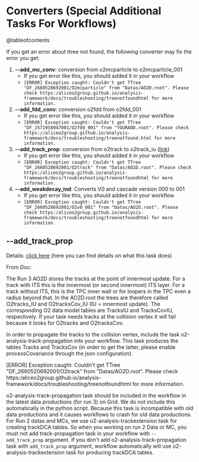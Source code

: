 # Converters (Special Additional Tasks For Workflows)

@tableofcontents

If you get an error about ttree not found, the following converter may fix the error you get:

1. **--add_mc_conv**: conversion from o2mcparticle to o2mcparticle_001
   * If you get error like this, you should added it in your workflow 
   * `[ERROR] Exception caught: Couldn't get TTree "DF_2660520692001/O2mcparticle" from "Datas/AO2D.root". Please check https:/aliceo2group.github.io/analysis-framework/docs/troubleshooting/treenotfoundhtml for more information.`
2. **--add_fdd_conv**: conversion o2fdd from o2fdd_001
   * If you get error like this, you should added it in your workflow 
   * `[ERROR] Exception caught: Couldn't get TTree "DF_2571958947001/O2fdd_001" from "YOURAOD.root". Please check https://aliceo2group.github.io/analysis-framework/docs/troubleshooting/treenotfound.html for more information.` 
3. **--add_track_prop**: conversion from o2track to o2track_iu ([link](https://aliceo2group.github.io/analysis-framework/docs/basics-usage/HelperTasks.html#track-propagation))
   * If you get error like this, you should added it in your workflow 
   * `[ERROR] Exception caught: Couldn't get TTree "DF_2660520692001/O2track" from "Datas/AO2D.root". Please check https:/aliceo2group.github.io/analysis-framework/docs/troubleshooting/treenotfoundhtml for more information.`
4. **--add_weakdecay_ind**: Converts V0 and cascade version 000 to 001
   * If you get error like this, you should added it in your workflow 
   * `[ERROR] Exception caught: Couldn't get TTree "DF_2660520692001/O2v0_001" from "Datas/AO2D.root". Please check https:/aliceo2group.github.io/analysis-framework/docs/troubleshooting/treenotfoundhtml for more information.`

## --add_track_prop

Details: [click here](https://aliceo2group.github.io/analysis-framework/docs/basics-usage/HelperTasks.html#track-propagation) (here you can find details on what this task does)

From Doc:

The Run 3 AO2D stores the tracks at the point of innermost update. For a track with ITS this is the innermost (or second innermost) ITS layer. For a track without ITS, this is the TPC inner wall or for loopers in the TPC even a radius beyond that. In the AO2D.root the trees are therefore called O2tracks_IU and O2tracksCov_IU (IU = innermost update). The corresponding O2 data model tables are TracksIU and TracksCovIU, respectively. If your task needs tracks at the collision vertex it will fail because it looks for O2tracks and O2tracksCov.

In order to propagate the tracks to the collision vertex, include the task o2-analysis-track-propagation into your workflow. This task produces the tables Tracks and TracksCov (in order to get the latter, please enable processCovariance through the json configuration).

[ERROR] Exception caught: Couldn't get TTree "DF_2660520692001/O2track" from "Datas/AO2D.root". Please check https:/aliceo2group.github.io/analysis-framework/docs/troubleshooting/treenotfoundhtml for more information.

o2-analysis-track-propagation task should be included in the workflow in the latest data productions (for run 3) on Grid. We do not include this automatically in the python script. Because this task is incompatible with old data productions and it causes workflows to crash for old data productions. For Run 2 datas and MCs, we use o2-analysis-trackextension task for creating trackDCA tables. So when you working on run 2 Data or MC, you must not add track-propagation task in your workflow with `--add_track_prop` argument. If you don't add o2-analysis-track-propagation task with `add_track_prop` argument, workflow automatically will use o2-analysis-trackextension task for producing trackDCA tables.





